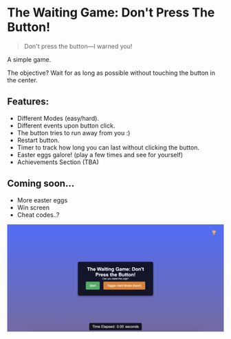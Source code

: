 # The Waiting Game: Don't Press The Button! 

> Don't press the button—I warned you!

A simple game.

The objective? Wait for as long as possible without touching the button in the center.

## Features:
- Different Modes (easy/hard). 
- Different events upon button click.
- The button tries to run away from you :)
- Restart button.
- Timer to track how long you can last without clicking the button.
- Easter eggs galore! (play a few times and see for yourself)
- Achievements Section (TBA)

## Coming soon...
- More easter eggs
- Win screen
- Cheat codes..?

![alt preview](https://github.com/incognitobot-official/the-waiting-game/blob/main/preview.png?raw=true)
